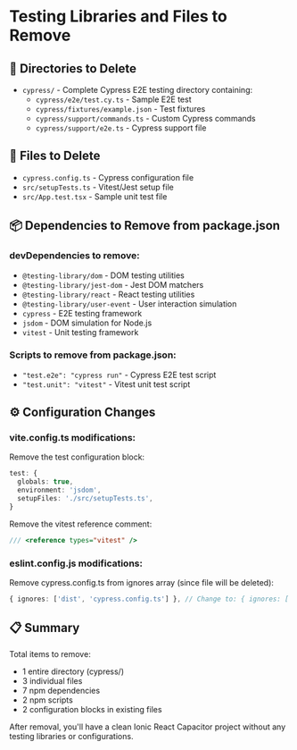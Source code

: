 # Testing Libraries and Files to Remove

## 📁 Directories to Delete
- `cypress/` - Complete Cypress E2E testing directory containing:
  - `cypress/e2e/test.cy.ts` - Sample E2E test
  - `cypress/fixtures/example.json` - Test fixtures
  - `cypress/support/commands.ts` - Custom Cypress commands
  - `cypress/support/e2e.ts` - Cypress support file

## 📄 Files to Delete
- `cypress.config.ts` - Cypress configuration file
- `src/setupTests.ts` - Vitest/Jest setup file
- `src/App.test.tsx` - Sample unit test file

## 📦 Dependencies to Remove from package.json

### devDependencies to remove:
- `@testing-library/dom` - DOM testing utilities
- `@testing-library/jest-dom` - Jest DOM matchers
- `@testing-library/react` - React testing utilities  
- `@testing-library/user-event` - User interaction simulation
- `cypress` - E2E testing framework
- `jsdom` - DOM simulation for Node.js
- `vitest` - Unit testing framework

### Scripts to remove from package.json:
- `"test.e2e": "cypress run"` - Cypress E2E test script
- `"test.unit": "vitest"` - Vitest unit test script

## ⚙️ Configuration Changes

### vite.config.ts modifications:
Remove the test configuration block:
```typescript
test: {
  globals: true,
  environment: 'jsdom',
  setupFiles: './src/setupTests.ts',
}
```

Remove the vitest reference comment:
```typescript
/// <reference types="vitest" />
```

### eslint.config.js modifications:
Remove cypress.config.ts from ignores array (since file will be deleted):
```typescript
{ ignores: ['dist', 'cypress.config.ts'] }, // Change to: { ignores: ['dist'] },
```

## 📋 Summary
Total items to remove:
- 1 entire directory (cypress/)
- 3 individual files 
- 7 npm dependencies
- 2 npm scripts
- 2 configuration blocks in existing files

After removal, you'll have a clean Ionic React Capacitor project without any testing libraries or configurations.
